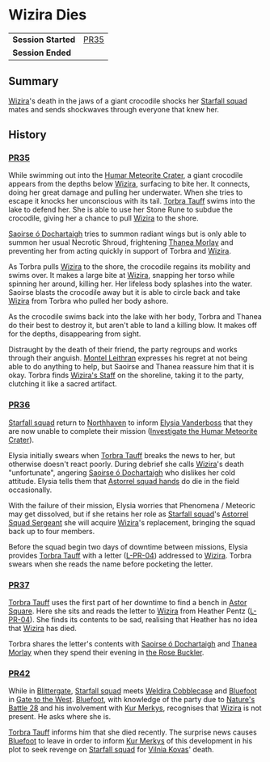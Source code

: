 # Wizira Dies

|||
| --- | --- |
| **Session Started** | [PR35](../sessions/PR35.md) | storyline.2
| **Session Ended** | |

## Summary

[Wizira](../characters/wizira.md)'s death in the jaws of a giant crocodile shocks her [Starfall squad](../organisations/government/astorrel/squads/starfall-squad.md) mates and sends shockwaves through everyone that knew her.

## History

### [PR35](../sessions/PR35.md)

While swimming out into the [Humar Meteorite Crater](../places/rivers-lakes/humar-meteorite-crater.md), a giant crocodile appears from the depths below [Wizira](../characters/wizira.md), surfacing to bite her. It connects, doing her great damage and pulling her underwater. When she tries to escape it knocks her unconscious with its tail. [Torbra Tauff](../characters/torbra-tauff.md) swims into the lake to defend her. She is able to use her Stone Rune to subdue the crocodile, giving her a chance to pull [Wizira](../characters/wizira.md) to the shore.

[Saoirse ó Dochartaigh](../characters/saoirse-o-dochartaigh.md) tries to summon radiant wings but is only able to summon her usual Necrotic Shroud, frightening [Thanea Morlay](../characters/thanea-morlay.md) and preventing her from acting quickly in support of Torbra and [Wizira](../characters/wizira.md).

As Torbra pulls [Wizira](../characters/wizira.md) to the shore, the crocodile regains its mobility and swims over. It makes a large bite at [Wizira](../characters/wizira.md), snapping her torso while spinning her around, killing her. Her lifeless body splashes into the water. Saoirse blasts the crocodile away but it is able to circle back and take [Wizira](../characters/wizira.md) from Torbra who pulled her body ashore.

As the crocodile swims back into the lake with her body, Torbra and Thanea do their best to destroy it, but aren't able to land a killing blow. It makes off for the depths, disappearing from sight.

Distraught by the death of their friend, the party regroups and works through their anguish. [Montel Leithran](../characters/montel-leithran.md) expresses his regret at not being able to do anything to help, but Saoirse and Thanea reassure him that it is okay. Torbra finds [Wizira's Staff](../items/wiziras-staff.md) on the shoreline, taking it to the party, clutching it like a sacred artifact.

### [PR36](../sessions/PR36.md)

[Starfall squad](../organisations/government/astorrel/squads/starfall-squad.md) return to [Northhaven](../places/cities/northhaven.md) to inform [Elysia Vanderboss](../characters/elysia-vanderboss.md) that they are now unable to complete their mission ([Investigate the Humar Meteorite Crater](ended/investigate-the-humar-meteorite-crater.md)).

Elysia initially swears when [Torbra Tauff](../characters/torbra-tauff.md) breaks the news to her, but otherwise doesn't react poorly. During debrief she calls [Wizira](../characters/wizira.md)'s death "unfortunate", angering [Saoirse ó Dochartaigh](../characters/saoirse-o-dochartaigh.md) who dislikes her cold attitude. Elysia tells them that [Astorrel squad hands](../organisations/government/astorrel/ranks/astorrel-squad-hand.md) do die in the field occasionally.

With the failure of their mission, Elysia worries that Phenomena / Meteoric may get dissolved, but if she retains her role as [Starfall squad](../organisations/government/astorrel/squads/starfall-squad.md)'s [Astorrel Squad Sergeant](../organisations/government/astorrel/ranks/astorrel-squad-sergeant.md) she will acquire [Wizira](../characters/wizira.md)'s replacement, bringing the squad back up to four members.

Before the squad begin two days of downtime between missions, Elysia provides [Torbra Tauff](../characters/torbra-tauff.md) with a letter ([L-PR-04](../letters/L-PR-04.md)) addressed to [Wizira](../characters/wizira.md). Torbra swears when she reads the name before pocketing the letter.

### [PR37](../sessions/PR37.md)

[Torbra Tauff](../characters/torbra-tauff.md) uses the first part of her downtime to find a bench in [Astor Square](../places/structures/astor-square.md). Here she sits and reads the letter to [Wizira](../characters/wizira.md) from Heather Pentz ([L-PR-04](../letters/L-PR-04.md)). She finds its contents to be sad, realising that Heather has no idea that [Wizira](../characters/wizira.md) has died.

Torbra shares the letter's contents with [Saoirse ó Dochartaigh](../characters/saoirse-o-dochartaigh.md) and [Thanea Morlay](../characters/thanea-morlay.md) when they spend their evening in [the Rose Buckler](../places/buildings/inns-taverns/the-rose-buckler.md).

### [PR42](../sessions/PR42.md)

While in [Blittergate](../places/towns/blittergate.md), [Starfall squad](../organisations/government/astorrel/squads/starfall-squad.md) meets [Weldira Cobblecase](../characters/weldira-cobblecase.md) and [Bluefoot](../characters/bluefoot.md) in [Gate to the West](../places/buildings/inns-taverns/gate-to-the-west.md). [Bluefoot](../characters/bluefoot.md), with knowledge of the party due to [Nature's Battle 28](ended/natures-battle-28.md) and his involvement with [Kur Merkys](../characters/kur-merkys.md), recognises that [Wizira](../characters/wizira.md) is not present. He asks where she is.

[Torbra Tauff](../characters/torbra-tauff.md) informs him that she died recently. The surprise news causes [Bluefoot](../characters/bluefoot.md) to leave in order to inform [Kur Merkys](../characters/kur-merkys.md) of this development in his plot to seek revenge on [Starfall squad](../organisations/government/astorrel/squads/starfall-squad.md) for [Vilnia Kovas](../characters/vilnia-kovas.md)' death.
